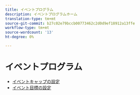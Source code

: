 ```yaml
---
title: イベントプログラム
description: イベントプログラムホーム
translation-type: tm+mt
source-git-commit: b27c02e79bccb00773462c2d0d9ef18912a13ffe
workflow-type: tm+mt
source-wordcount: '13'
ht-degree: 0%

---
```



# イベントプログラム

* [イベントキャップの設定](setting-an-event-cap.md)
* [イベント目標の設定](setting-event-goals.md)
